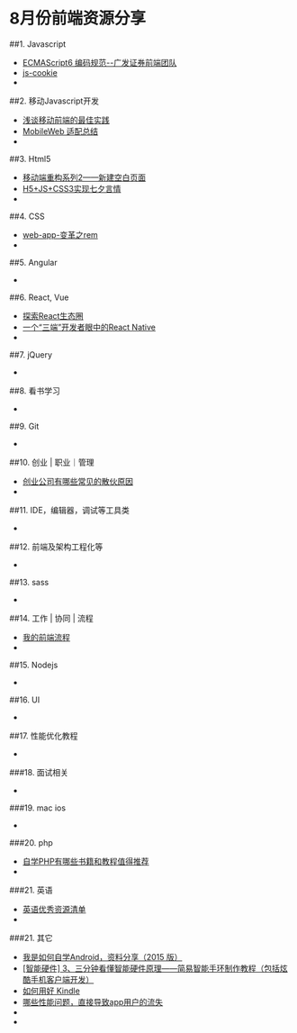 # 8月份前端资源分享
##1. Javascript
- [ECMAScript6 编码规范--广发证券前端团队](https://github.com/gf-web/es6-coding-style/)
- [js-cookie](https://github.com/js-cookie/js-cookie)
- []()

##2. 移动Javascript开发
- [浅谈移动前端的最佳实践](http://www.cnblogs.com/yexiaochai/p/4219523.html)
- [MobileWeb 适配总结](http://www.w3ctech.com/topic/979)
- []()


##3. Html5
- [移动端重构系列2——新建空白页面](http://www.w3cplus.com/mobile/mobile-terminal-refactoring-create-page.html)
- [H5+JS+CSS3实现七夕言情](http://www.imooc.com/learn/453)
- []()

##4. CSS
- [web-app-变革之rem](https://github.com/Zjingwen/sunshineKnow/blob/master/web-app-%E5%8F%98%E9%9D%A9%E4%B9%8Brem.md)
- []()

##5. Angular
- []()

##6. React, Vue
- [探索React生态圈](http://www.tuicool.com/articles/b26BJrV)
- [一个“三端”开发者眼中的React Native](http://www.html-js.com/article/Big-search-car-front-team-column-a-three-in-the-eyes-of-the-developers-Native-React%203089)
- []()

##7. jQuery
- []()

##8. 看书学习
- []()

##9. Git
- []()

##10. 创业 | 职业｜管理
- [创业公司有哪些常见的散伙原因](http://www.zhihu.com/question/30782747)
- []()

##11. IDE，编辑器，调试等工具类
- []()

##12. 前端及架构工程化等
- []()


##13. sass
- []()

##14. 工作 | 协同 | 流程
- [我的前端流程](http://www.html-js.com/article/My-head-is-the-way-Im-the-front-end-process%203090)
- []()

##15. Nodejs
- []()

##16. UI
- []()

##17. 性能优化教程
- []()

###18. 面试相关
- []()

###19. mac ios
- []()

###20. php
- [自学PHP有哪些书籍和教程值得推荐](http://www.zhihu.com/question/20034403)
- []()

###21. 英语
- [英语优秀资源清单](http://news.cnblogs.com/n/526374/)
- []()

###21. 其它
- [我是如何自学Android，资料分享（2015 版）](http://www.cnblogs.com/aikaifa/p/4699068.html)
- [[智能硬件] 3、三分钟看懂智能硬件原理——简易智能手环制作教程（包括炫酷手机客户端开发）](http://www.cnblogs.com/zjutlitao/p/4690228.html)
- [如何用好 Kindle](http://www.zhihu.com/question/21158269)
- [哪些性能问题，直接导致app用户的流失](http://www.zhihu.com/question/24584224)
- []()
- []()
